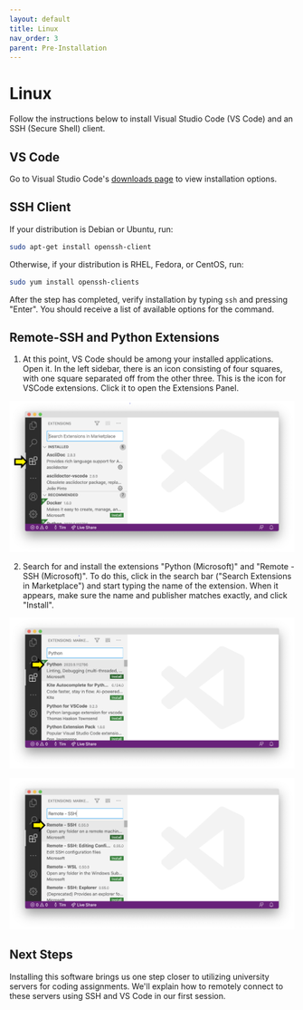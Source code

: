 ```yaml
---
layout: default
title: Linux
nav_order: 3
parent: Pre-Installation
---
```


# Linux

Follow the instructions below to install Visual Studio Code (VS Code) and an SSH (Secure Shell) client.

## VS Code

Go to Visual Studio Code's [downloads page](https://code.visualstudio.com/download) to view installation options.

## SSH Client

If your distribution is Debian or Ubuntu, run:

```bash
sudo apt-get install openssh-client
```

Otherwise, if your distribution is RHEL, Fedora, or CentOS, run:

```bash
sudo yum install openssh-clients
```

After the step has completed, verify installation by typing `ssh` and pressing "Enter".  You should receive a list of available options for the command.

## Remote-SSH and Python Extensions

1. At this point, VS Code should be among your installed applications. Open it. In the left sidebar, there is an icon consisting of four squares, with one square separated off from the other three. This is the icon for VSCode extensions. Click it to open the Extensions Panel.

![Click extensions icon screenshot](/docs/assets/img/install-ext-1.png)

2. Search for and install the extensions "Python (Microsoft)" and "Remote - SSH (Microsoft)". To do this, click in the search bar ("Search Extensions in Marketplace") and start typing the name of the extension. When it appears, make sure the name and publisher matches exactly, and click "Install".

![Python extension selected screenshot](/docs/assets/img/install-ext-2.png)

![Remtoe SSH extension selected screenshot](/docs/assets/img/install-ext-3.png)

## Next Steps

Installing this software brings us one step closer to utilizing university servers for coding assignments. We'll explain how to remotely connect to these servers using SSH and VS Code in our first session.